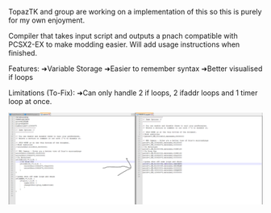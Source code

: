 TopazTK and group are working on a implementation of this so this is purely for my own enjoyment.

Compiler that takes input script and outputs a pnach compatible with PCSX2-EX to make modding easier.
Will add usage instructions when finished.

Features:
➜Variable Storage
➜Easier to remember syntax
➜Better visualised if loops

Limitations (To-Fix):
➜Can only handle 2 if loops, 2 ifaddr loops and 1 timer loop at once.

![Script to Pnach](https://raw.githubusercontent.com/bakwas247/Expatch-Compiler/master/comparison.PNG)
